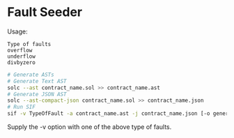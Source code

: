 # Fault Seeder

Usage:

```
Type of faults
overflow
underflow
divbyzero
```

```bash
# Generate ASTs 
# Generate Text AST
solc --ast contract_name.sol >> contract_name.ast
# Generate JSON AST
solc --ast-compact-json contract_name.sol >> contract_name.json
# Run SIF
sif -v TypeOfFault -a contract_name.ast -j contract_name.json [-o generated_contract.sol]
```

Supply the -v option with one of the above type of faults.